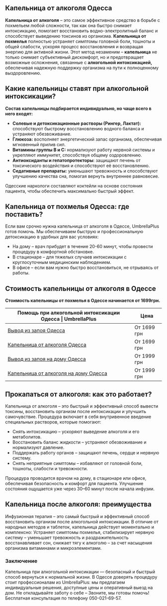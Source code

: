
## Капельница от алкоголя Одесса

**Капельница от алкоголя** – это самое эффективное средство в борьбе с похмельем любой сложности, так как она быстро снимает интоксикацию, помогает восстановить водно-электролитный баланс и способствует выведению токсинов из организма. **Капельница от похмелья** полностью устраняет симптомы головной боли, тошноты и общей слабости, ускоряя процесс восстановления и возвращая энергию для активной жизни. Этот метод незаменим – **капельница** не только снимает субъективный дискомфорт, но и предотвращает возможные осложнения, связанные с **алкогольной интоксикацией,** обеспечивая надежную поддержку организма на пути к полноценному выздоровлению.

## Какие капельницы ставят при алкогольной интоксикации?  

**Состав капельницы подбирается индивидуально, но чаще всего в него входят:**

* **Солевые и детоксикационные растворы (Рингер, Лактат):** способствуют быстрому восстановлению водного баланса и устраняют обезвоживание.
* **Глюкоза:** восполняет энергетический запас организма, обеспечивая мгновенный прилив сил.
* **Витамины группы B и C:** нормализуют работу нервной системы и укрепляют иммунитет, способствуя общему оздоровлению.
* **Антиоксиданты и гепатопротекторы**: защищают печень от токсического воздействия и способствуют её восстановлению.
* **Седативные препараты:** уменьшают тревожность и способствуют улучшению качества сна, помогая вернуть внутреннее равновесие.

Одесские наркологи составляют коктейли на основе состояния пациента, чтобы обеспечить максимально быстрый эффект.

## Капельница от похмелья Одесса: где поставить?

Если вам срочно нужна капельница от алкоголя в Одессе, UmbrellaPlus готов помочь. Мы обеспечиваем быструю и профессиональную детоксикацию в удобных для вас условиях:

* На дому – врач прибудет в течение 20-60 минут, чтобы провести процедуру в комфортной обстановке.
* В стационаре – для тяжелых случаев интоксикации с круглосуточным медицинским наблюдением.
* В офисе – если вам нужно быстро восстановиться, не отрываясь от работы.

## Стоимость капельницы от алкоголя в Одессе

**Стоимость капельницы от похмелья в Одессе начинается от 1699грн.**

| Помощь при алкогольной интоксикации Одесса \| UmbrellaPlus                                                  | Цена        |
| ----------------------------------------------------------------------------------------------------------- | ----------- |
| [Вывод из запоя Одесса](https://umbrella-plus.com.ua/services/vivod-iz-zapoia-umbrellaplus/)                | От 1699 грн |
| [Капельница от алкоголя Одесса](https://umbrella-plus.com.ua/services/kapelnica-ot-alkogolia-umbrellaplus/) | От 1699 грн |
| [Вывод из запоя на дому Одесса](https://umbrella-plus.com.ua/vivod-iz-zapoya-na-domu-odessa/)               | От 1999 грн |
| [Капельница от алкоголя на дому Одесса](https://umbrella-plus.com.ua/kapelnitsya-ot-alc-na-domu-odessa/)    | От 1999 грн |

## Прокапаться от алкоголя: как это работает?  

Капельница от алкоголя – это быстрый и эффективный способ вывести токсины, восстановить организм после интоксикации и улучшить самочувствие. Процедура включает в себя внутривенное введение специальных растворов, которые помогают:

* Снять интоксикацию – ускоряют выведение алкоголя и его метаболитов.
* Восстановить баланс жидкости – устраняют обезвоживание и нормализуют давление.
* Поддержать работу органов – защищают печень, сердце и нервную систему.
* Снять неприятные симптомы – избавляют от головной боли, тошноты, слабости и тревожности.

Процедура проводится врачом на дому, в стационаре или офисе, обеспечивая безопасность и комфорт для пациента. Улучшение состояния ощущается уже через 30–60 минут после начала инфузии.

## Капельница после алкоголя: преимущества  

Инфузионная терапия – это самый быстрый и эффективный способ восстановить организм после алкогольной интоксикации. В отличие от народных методов и таблеток, капельница действует моментально и комплексно: Устраняет симптомы похмелья, стабилизирует нервную систему – уменьшает тревожность и раздражительность восстанавливает сон, снижает тягу к алкоголю – за счет насыщения организма витаминами и микроэлементами.

### Заключение  

Капельница при алкогольной интоксикации — безопасный и быстрый способ вернуться к нормальной жизни. В Одессе доверять процедуру стоит профессионалам из UmbrellaPlus: мы предлагаем индивидуальные решения, доступные цены и оперативный выезд на дом. Не откладывайте заботу о себе – Звоните, мы готовы помочь!
Бесплатная консультация по телефону 050-021-69-57.
